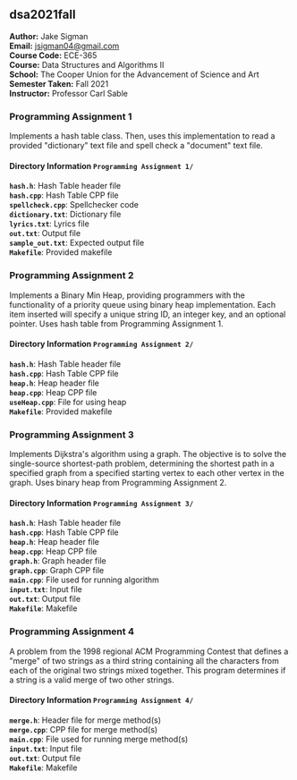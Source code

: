 ## dsa2021fall

**Author:** Jake Sigman  
**Email:** <jsigman04@gmail.com>  
**Course Code:** ECE-365  
**Course:** Data Structures and Algorithms II  
**School:** The Cooper Union for the Advancement of Science and Art  
**Semester Taken:** Fall 2021  
**Instructor:** Professor Carl Sable  


### Programming Assignment 1
Implements a hash table class. Then, uses this implementation to read a provided "dictionary" text file and spell check a "document" text file. 

#### Directory Information `Programming Assignment 1/`
**`hash.h`**: Hash Table header file   
**`hash.cpp`**: Hash Table CPP file   
**`spellcheck.cpp`**: Spellchecker code     
**`dictionary.txt`**: Dictionary file       
**`lyrics.txt`**: Lyrics file   
**`out.txt`**: Output file     
**`sample_out.txt`**: Expected output file   
**`Makefile`**: Provided makefile   

### Programming Assignment 2
Implements a Binary Min Heap, providing programmers with the functionality of a priority queue using binary heap implementation. Each item inserted will specify a unique string ID, an integer key, and an optional pointer. Uses hash table from Programming Assignment 1.

#### Directory Information `Programming Assignment 2/`
**`hash.h`**: Hash Table header file   
**`hash.cpp`**: Hash Table CPP file   
**`heap.h`**: Heap header file   
**`heap.cpp`**: Heap CPP file   
**`useHeap.cpp`**: File for using heap   
**`Makefile`**: Provided makefile   

### Programming Assignment 3
Implements Dijkstra's algorithm using a graph. The objective is to solve the single-source shortest-path problem, determining the shortest path in a specified graph from a specified starting vertex to each other vertex in the graph. Uses binary heap from Programming Assignment 2.

#### Directory Information `Programming Assignment 3/`
**`hash.h`**: Hash Table header file   
**`hash.cpp`**: Hash Table CPP file   
**`heap.h`**: Heap header file   
**`heap.cpp`**: Heap CPP file   
**`graph.h`**: Graph header file   
**`graph.cpp`**: Graph CPP file   
**`main.cpp`**: File used for running algorithm   
**`input.txt`**: Input file   
**`out.txt`**: Output file    
**`Makefile`**: Makefile   

### Programming Assignment 4
A problem from the 1998 regional ACM Programming Contest that defines a "merge" of two strings as a third string containing all the characters from each of the original two strings mixed together. This program determines if a string is a valid merge of two other strings. 

#### Directory Information `Programming Assignment 4/`
**`merge.h`**: Header file for merge method(s)   
**`merge.cpp`**: CPP file for merge method(s)   
**`main.cpp`**: File used for running merge method(s)   
**`input.txt`**: Input file   
**`out.txt`**: Output file    
**`Makefile`**: Makefile   
